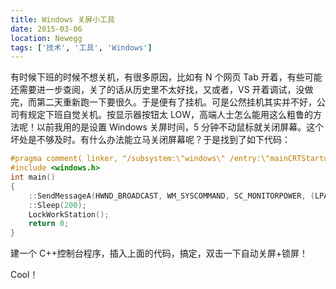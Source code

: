 ```yaml
---
title: Windows 关屏小工具
date: 2015-03-06
location: Newegg
tags: ['技术', '工具', 'Windows']
---
```


有时候下班的时候不想关机，有很多原因，比如有 N 个网页 Tab 开着，有些可能还需要进一步查阅，关了的话从历史里不太好找，又或者，VS 开着调试，没做完，而第二天重新跑一下要很久。于是便有了挂机。可是公然挂机其实并不好，公司有规定下班自觉关机。按显示器按钮太 LOW，高端人士怎么能用这么粗鲁的方法呢！以前我用的是设置 Windows 关屏时间，5 分钟不动鼠标就关闭屏幕。这个坏处是不够及时。有什么办法能立马关闭屏幕呢？于是找到了如下代码：

```cpp
#pragma comment( linker, "/subsystem:\"windows\" /entry:\"mainCRTStartup\"" )
#include <windows.h>
int main()
{
    ::SendMessageA(HWND_BROADCAST, WM_SYSCOMMAND, SC_MONITORPOWER, (LPARAM)2);
    ::Sleep(200);
    LockWorkStation();
    return 0;
}
```

建一个 C++控制台程序，插入上面的代码，搞定，双击一下自动关屏+锁屏！

Cool！
